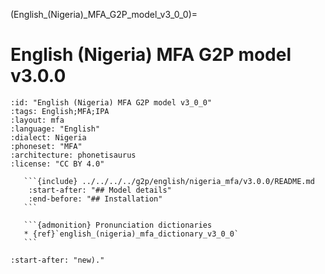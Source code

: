 (English_(Nigeria)_MFA_G2P_model_v3_0_0)=
# English (Nigeria) MFA G2P model v3.0.0

``````{g2p} English (Nigeria) MFA G2P model v3.0.0
:id: "English (Nigeria) MFA G2P model v3_0_0"
:tags: English;MFA;IPA
:layout: mfa
:language: "English"
:dialect: Nigeria
:phoneset: "MFA"
:architecture: phonetisaurus
:license: "CC BY 4.0"

   ```{include} ../../../../g2p/english/nigeria_mfa/v3.0.0/README.md
    :start-after: "## Model details"
    :end-before: "## Installation"
   ```

   ```{admonition} Pronunciation dictionaries
   * {ref}`english_(nigeria)_mfa_dictionary_v3_0_0`
   ```
``````

```{include} ../../../../g2p/english/nigeria_mfa/v3.0.0/README.md
:start-after: "new)."
```

